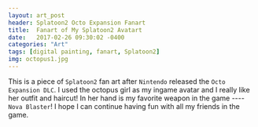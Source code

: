 ```yaml
---
layout: art_post
header: Splatoon2 Octo Expansion Fanart
title:  Fanart of My Splatoon2 Avatart
date:   2017-02-26 09:30:02 -0400
categories: "Art"
tags: [digital painting, fanart, Splatoon2]
img: octopus1.jpg
---
```


This is a piece of `Splatoon2` fan art after `Nintendo` released the `Octo Expansion DLC`. I used the octopus girl as my ingame avatar and I really like her outfit and haircut! In her hand is my favorite weapon in the game ---- `Nova Blaster`! I hope I can continue having fun with all my friends in the game.